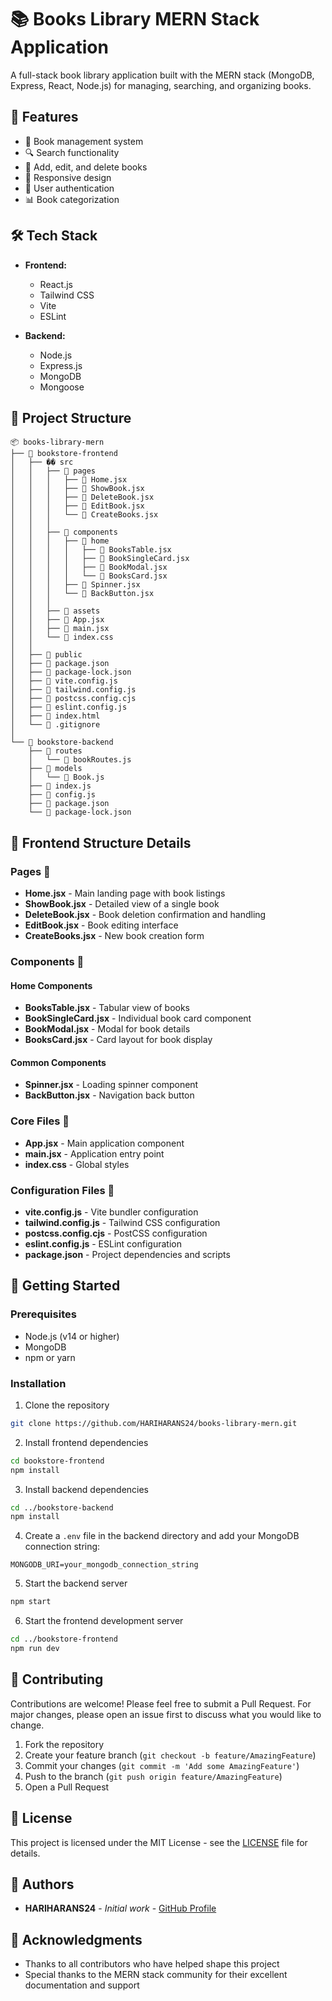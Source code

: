 # 📚 Books Library MERN Stack Application

A full-stack book library application built with the MERN stack (MongoDB, Express, React, Node.js) for managing, searching, and organizing books.

## 🚀 Features

- 📖 Book management system 
- 🔍 Search functionality
- 📝 Add, edit, and delete books 
- 📱 Responsive design
- 🔐 User authentication  
- 📊 Book categorization 
 
## 🛠️ Tech Stack

- **Frontend:**
  - React.js
  - Tailwind CSS
  - Vite
  - ESLint

- **Backend:**
  - Node.js
  - Express.js
  - MongoDB
  - Mongoose

## 📁 Project Structure

```
📦 books-library-mern
├── 📂 bookstore-frontend
│   ├── �� src
│   │   ├── 📂 pages
│   │   │   ├── 📄 Home.jsx
│   │   │   ├── 📄 ShowBook.jsx
│   │   │   ├── 📄 DeleteBook.jsx
│   │   │   ├── 📄 EditBook.jsx
│   │   │   └── 📄 CreateBooks.jsx
│   │   │
│   │   ├── 📂 components
│   │   │   ├── 📂 home
│   │   │   │   ├── 📄 BooksTable.jsx
│   │   │   │   ├── 📄 BookSingleCard.jsx
│   │   │   │   ├── 📄 BookModal.jsx
│   │   │   │   └── 📄 BooksCard.jsx
│   │   │   ├── 📄 Spinner.jsx
│   │   │   └── 📄 BackButton.jsx
│   │   │
│   │   ├── 📂 assets
│   │   ├── 📄 App.jsx
│   │   ├── 📄 main.jsx
│   │   └── 📄 index.css
│   │
│   ├── 📂 public
│   ├── 📄 package.json
│   ├── 📄 package-lock.json
│   ├── 📄 vite.config.js
│   ├── 📄 tailwind.config.js
│   ├── 📄 postcss.config.cjs
│   ├── 📄 eslint.config.js
│   ├── 📄 index.html
│   └── 📄 .gitignore
│
└── 📂 bookstore-backend
    ├── 📂 routes
    │   └── 📄 bookRoutes.js
    ├── 📂 models
    │   └── 📄 Book.js
    ├── 📄 index.js
    ├── 📄 config.js
    ├── 📄 package.json
    └── 📄 package-lock.json
```

## 📱 Frontend Structure Details

### Pages 📂
- **Home.jsx** - Main landing page with book listings
- **ShowBook.jsx** - Detailed view of a single book
- **DeleteBook.jsx** - Book deletion confirmation and handling
- **EditBook.jsx** - Book editing interface
- **CreateBooks.jsx** - New book creation form

### Components 📂
#### Home Components
- **BooksTable.jsx** - Tabular view of books
- **BookSingleCard.jsx** - Individual book card component
- **BookModal.jsx** - Modal for book details
- **BooksCard.jsx** - Card layout for book display

#### Common Components
- **Spinner.jsx** - Loading spinner component
- **BackButton.jsx** - Navigation back button

### Core Files 📄
- **App.jsx** - Main application component
- **main.jsx** - Application entry point
- **index.css** - Global styles

### Configuration Files 📄
- **vite.config.js** - Vite bundler configuration
- **tailwind.config.js** - Tailwind CSS configuration
- **postcss.config.cjs** - PostCSS configuration
- **eslint.config.js** - ESLint configuration
- **package.json** - Project dependencies and scripts

## 🚀 Getting Started

### Prerequisites

- Node.js (v14 or higher)
- MongoDB
- npm or yarn

### Installation

1. Clone the repository
```bash
git clone https://github.com/HARIHARANS24/books-library-mern.git
```

2. Install frontend dependencies
```bash
cd bookstore-frontend
npm install
```

3. Install backend dependencies
```bash
cd ../bookstore-backend
npm install
```

4. Create a `.env` file in the backend directory and add your MongoDB connection string:
```
MONGODB_URI=your_mongodb_connection_string
```

5. Start the backend server
```bash
npm start
```

6. Start the frontend development server
```bash
cd ../bookstore-frontend
npm run dev
```

## 🤝 Contributing

Contributions are welcome! Please feel free to submit a Pull Request. For major changes, please open an issue first to discuss what you would like to change.

1. Fork the repository
2. Create your feature branch (`git checkout -b feature/AmazingFeature`)
3. Commit your changes (`git commit -m 'Add some AmazingFeature'`)
4. Push to the branch (`git push origin feature/AmazingFeature`)
5. Open a Pull Request

## 📝 License

This project is licensed under the MIT License - see the [LICENSE](LICENSE) file for details.

## 👥 Authors

- **HARIHARANS24** - *Initial work* - [GitHub Profile](https://github.com/HARIHARANS24)

## 🙏 Acknowledgments

- Thanks to all contributors who have helped shape this project
- Special thanks to the MERN stack community for their excellent documentation and support 
